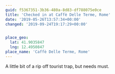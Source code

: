 ```yaml
---
guid: f5367351-3b36-480a-8d83-df788075e0ce
title: 'Checked in at Caffè Delle Terme, Rome'
date: '2019-05-26T13:57:34+00:00'
changed: '2019-09-24T19:17:29+00:00'


place_geo:
  lat: 41.9035847
  lng: 12.4950847
place_name: 'Caffè Delle Terme, Rome'
---
```


A little bit of a rip off tourist trap, but needs must. 
